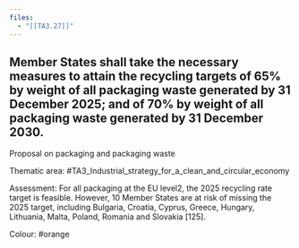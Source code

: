 ```yaml
---
files:
  - "[[TA3.27]]"
---
```

## Member States shall take the necessary measures to attain the recycling targets of 65% by weight of all packaging waste generated by 31 December 2025; and of 70% by weight of all packaging waste generated by 31 December 2030.
Proposal on packaging and packaging waste

Thematic area: #TA3_Industrial_strategy_for_a_clean_and_circular_economy

Assessment: For all packaging at the EU level2, the 2025 recycling rate target is feasible. However, 10 Member States are at risk of missing the 2025 target, including Bulgaria, Croatia, Cyprus, Greece, Hungary, Lithuania, Malta, Poland, Romania and Slovakia [125].

Colour: #orange